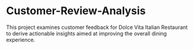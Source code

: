 # Customer-Review-Analysis
This project examines customer feedback for Dolce Vita Italian Restaurant to derive actionable insights aimed at improving the overall dining experience. 
